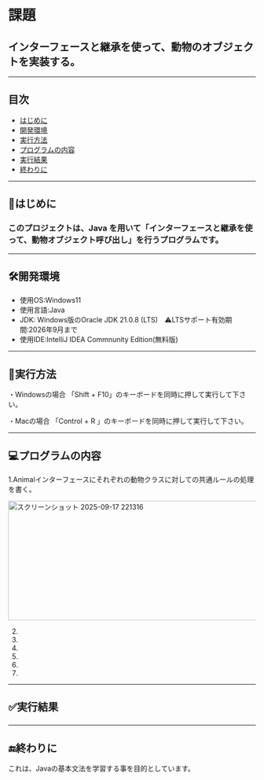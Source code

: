 # 課題
## インターフェースと継承を使って、動物のオブジェクトを実装する。
---


## 目次
- [はじめに](#はじめに)
- [開発環境](#開発環境)
- [実行方法](#実行方法)
- [プログラムの内容](#プログラムの内容)
- [実行結果](#実行結果)
- [終わりに](#終わりに)
---




## 📖はじめに
### このプロジェクトは、Java を用いて「インターフェースと継承を使って、動物オブジェクト呼び出し」を行うプログラムです。
---



## 🛠開発環境
- 使用OS:Windows11
- 使用言語:Java
- JDK: Windows版のOracle JDK 21.0.8 (LTS)　⚠️LTSサポート有効期間:2026年9月まで
- 使用IDE:IntelliJ IDEA Commnunity Edition(無料版)

---



## 🚀実行方法
・Windowsの場合
「Shift + F10」のキーボードを同時に押して実行して下さい。



・Macの場合
「Control + R 」のキーボードを同時に押して実行して下さい。


---


## 💻プログラムの内容

1.Animalインターフェースにそれぞれの動物クラスに対しての共通ルールの処理を書く。














<img width="658" height="243" alt="スクリーンショット 2025-09-17 221316" src="https://github.com/user-attachments/assets/4d02eeda-778d-4ad2-9241-1fd6c62a2934" />






















2.

























3.













4.














 
5.

























































6.















7.




















---
## ✅実行結果
### 

















---
## 🔚終わりに
これは、Javaの基本文法を学習する事を目的としています。
